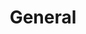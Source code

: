 ---
title: General
description: General uncategorized category
image:

# Badge style
style:
    background: "#2a9d8f"
    color: "#fff"
---